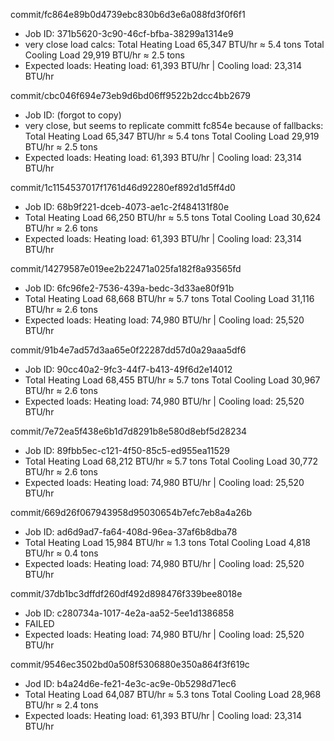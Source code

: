 commit/fc864e89b0d4739ebc830b6d3e6a088fd3f0f6f1
- Job ID: 371b5620-3c90-46cf-bfba-38299a1314e9
- very close load calcs: Total Heating Load 65,347 BTU/hr ≈ 5.4 tons Total Cooling Load 29,919 BTU/hr ≈ 2.5 tons
- Expected loads: Heating load: 61,393 BTU/hr | Cooling load: 23,314 BTU/hr

commit/cbc046f694e73eb9d6bd06ff9522b2dcc4bb2679
- Job ID: (forgot to copy)
- very close, but seems to replicate committ fc854e because of fallbacks: Total Heating Load 65,347 BTU/hr ≈ 5.4 tons Total Cooling Load 29,919 BTU/hr ≈ 2.5 tons
- Expected loads: Heating load: 61,393 BTU/hr | Cooling load: 23,314 BTU/hr

commit/1c1154537017f1761d46d92280ef892d1d5ff4d0
- Job ID: 68b9f221-dceb-4073-ae1c-2f484131f80e
- Total Heating Load 66,250 BTU/hr ≈ 5.5 tons Total Cooling Load 30,624 BTU/hr ≈ 2.6 tons
- Expected loads: Heating load: 61,393 BTU/hr | Cooling load: 23,314 BTU/hr

commit/14279587e019ee2b22471a025fa182f8a93565fd
- Job ID: 6fc96fe2-7536-439a-bedc-3d33ae80f91b
- Total Heating Load 68,668 BTU/hr ≈ 5.7 tons Total Cooling Load 31,116 BTU/hr ≈ 2.6 tons
- Expected loads: Heating load: 74,980 BTU/hr | Cooling load: 25,520 BTU/hr

commit/91b4e7ad57d3aa65e0f22287dd57d0a29aaa5df6
- Job ID: 90cc40a2-9fc3-44f7-b413-49f6d2e14012
- Total Heating Load 68,455 BTU/hr ≈ 5.7 tons Total Cooling Load 30,967 BTU/hr ≈ 2.6 tons
- Expected loads: Heating load: 74,980 BTU/hr | Cooling load: 25,520 BTU/hr

commit/7e72ea5f438e6b1d7d8291b8e580d8ebf5d28234
- Job ID: 89fbb5ec-c121-4f50-85c5-ed955ea11529
- Total Heating Load 68,212 BTU/hr ≈ 5.7 tons Total Cooling Load 30,772 BTU/hr ≈ 2.6 tons
- Expected loads: Heating load: 74,980 BTU/hr | Cooling load: 25,520 BTU/hr

commit/669d26f067943958d95030654b7efc7eb8a4a26b
- Job ID: ad6d9ad7-fa64-408d-96ea-37af6b8dba78
- Total Heating Load 15,984 BTU/hr ≈ 1.3 tons Total Cooling Load 4,818 BTU/hr ≈ 0.4 tons
- Expected loads: Heating load: 74,980 BTU/hr | Cooling load: 25,520 BTU/hr

commit/37db1bc3dffdf260df492d898476f339bee8018e
- Job ID: c280734a-1017-4e2a-aa52-5ee1d1386858
- FAILED
- Expected loads: Heating load: 74,980 BTU/hr | Cooling load: 25,520 BTU/hr

commit/9546ec3502bd0a508f5306880e350a864f3f619c
- Jod ID: b4a24d6e-fe21-4e3c-ac9e-0b5298d71ec6
- Total Heating Load 64,087 BTU/hr ≈ 5.3 tons Total Cooling Load 28,968 BTU/hr ≈ 2.4 tons
- Expected loads: Heating load: 61,393 BTU/hr | Cooling load: 23,314 BTU/hr

